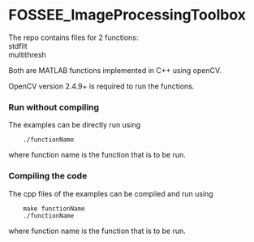 # FOSSEE_ImageProcessingToolbox

The repo contains files for 2 functions:
<br>stdfilt
<br>multithresh

Both are MATLAB functions implemented in C++ using openCV. 

OpenCV version 2.4.9+ is required to run the functions. 

### Run without compiling

The examples can be directly run using
```
    ./functionName
```
    
where function name is the function that is to be run.

### Compiling the code

The cpp files of the examples can be compiled and run using
```
    make functionName
    ./functionName
```

where function name is the function that is to be run.

